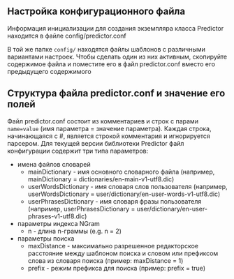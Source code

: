 ## Настройка конфигурационного файла
Информация инициализации для создания экземпляра класса Predictor находится в файле config/predictor.conf

В той же папке `config/` находятся файлы шаблонов с различными вариантами настроек.
Чтобы сделать один из них активным, скопируйте содержимое файла и поместите его в файл predictor.conf вместо его предыдущего содержимого

## Структура файла predictor.conf и значение его полей
Файл predictor.conf состоит из комментариев и строк с парами `name=value` (имя параметра = значение параметра).
Каждая строка, начинающаяся с #, является строкой комментария и игнорируется парсером.
Для текущей версии библиотеки Predictor файл конфигурации содержит три типа параметров:
- имена файлов словарей
  - mainDictionary - имя основного словарного файла (например, mainDictionary = dictionaries/en-main-v1-utf8.dic)
  - userWordsDictionary - имя словаря слов пользователя (например, userWordsDictionary = user/dictionary/en-user-words-v1-utf8.dic)
  - userPhrasesDictionary - имя словаря фразы пользователя (например, userPhrasesDictionary = user/dictionary/en-user-phrases-v1-utf8.dic)
- параметры индекса NGram
  - n - длина n-граммы (e.g. n = 2)
- параметры поиска
  - maxDistance - максимально разрешенное редакторское расстояние между шаблоном поиска и словом или префиксом слова из словаря поиска (пример: maxDistance = 1)
  - prefix - режим префикса для поиска (пример: prefix = true)
